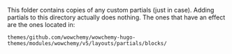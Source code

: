 This folder contains copies of any custom partials (just in case). Adding partials to this directory
actually does nothing. The ones that have an effect are the ones located in:

`themes/github.com/wowchemy/wowchemy-hugo-themes/modules/wowchemy/v5/layouts/partials/blocks/`
